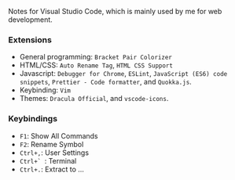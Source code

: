 Notes for Visual Studio Code, which is mainly used by me for web development.

### Extensions

* General programming: `Bracket Pair Colorizer`
* HTML/CSS: `Auto Rename Tag`, `HTML CSS Support`
* Javascript: `Debugger for Chrome`, `ESLint`, `JavaScript (ES6) code
  snippets`, `Prettier - Code formatter`, and `Quokka.js`.
* Keybinding: `Vim`
* Themes: `Dracula Official`, and `vscode-icons`.

### Keybindings

* `F1`: Show All Commands
* `F2`: Rename Symbol
* `Ctrl+,`: User Settings
* ``Ctrl+` ``: Terminal
* `Ctrl+.`: Extract to ...
